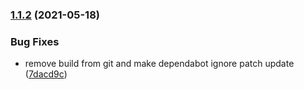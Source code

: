 ### [1.1.2](https://github.com/immnk/immnk.github.io/compare/v1.1.1...v1.1.2) (2021-05-18)


### Bug Fixes

* remove build from git and make dependabot ignore patch update ([7dacd9c](https://github.com/immnk/immnk.github.io/commit/7dacd9c3112417d36e5b37185e9d8b1ec3eb2673))
